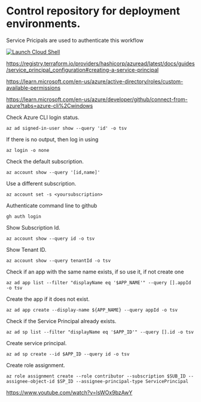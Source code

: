 # Control repository for deployment environments.

Service Pricipals are used to authenticate this workflow

[![Launch Cloud Shell](/azure/cloud-shell/media/embed-cloud-shell/launch-cloud-shell-1.png)](https://shell.azure.com)

https://registry.terraform.io/providers/hashicorp/azuread/latest/docs/guides/service_principal_configuration#creating-a-service-principal

https://learn.microsoft.com/en-us/azure/active-directory/roles/custom-available-permissions

https://learn.microsoft.com/en-us/azure/developer/github/connect-from-azure?tabs=azure-cli%2Cwindows

Check Azure CLI login status.

```
az ad signed-in-user show --query 'id' -o tsv
```

If there is no output, then log in using
```
az login -o none
```

Check the default subscription.
```
az account show --query '[id,name]'
```

Use a different subscription.
```
az account set -s <yoursubscription>
```

Authenticate command line to github
```
gh auth login
```

Show Subscription Id.
```
az account show --query id -o tsv
```

Show Tenant ID.
```
az account show --query tenantId -o tsv
```

Check if an app with the same name exists, if so use it, if not create one
```
az ad app list --filter "displayName eq '$APP_NAME'" --query [].appId -o tsv
```

Create the app if it does not exist.
```
az ad app create --display-name ${APP_NAME} --query appId -o tsv
```

Check if the Service Principal already exists.
```
az ad sp list --filter "displayName eq '$APP_ID'" --query [].id -o tsv
```

Create service principal.
```
az ad sp create --id $APP_ID --query id -o tsv
```

Create role assignment.
```
az role assignment create --role contributor --subscription $SUB_ID --assignee-object-id $SP_ID --assignee-principal-type ServicePrincipal
```

https://www.youtube.com/watch?v=lsWOx9bzAwY


